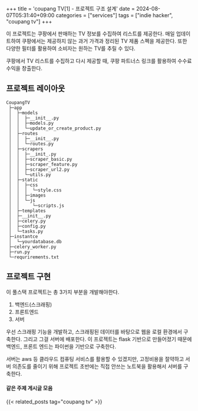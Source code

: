 +++
title = 'coupang TV[1] - 프로젝트 구조 설계'
date = 2024-08-07T05:31:40+09:00
categories = ["services"]
tags = ["indie hacker", "coupang tv"]
+++

이 프로젝트는 쿠팡에서 판매하는 TV 정보를 수집하여 리스트를 제공한다. 매일 업데이트하여 쿠팡에서는 제공하지 않는 과거 가격과 정리된 TV 제품 스펙을 제공한다. 또한 다양한 필터를 활용하여 소비자는 원하는 TV를 추릴 수 있다.

<!--more-->

쿠팡에서 TV 리스트를 수집하고 다시 제공할 때, 쿠팡 파트너스 링크를 활용하여 수수료 수익을 창출한다.

## 프로젝트 레이아웃

```code
CoupangTV
 ├─app
 │  ├─models
 │  │  ├─__init__.py
 │  │  ├─models.py
 │  │  └─update_or_create_product.py
 │  ├─routes
 │  │  ├─__init__.py
 │  │  └─routes.py
 │  ├─scrapers
 │  │  ├─__init_.py
 │  │  ├─scraper_basic.py
 │  │  ├─scraper_feature.py
 │  │  ├─scraper_url2.py
 │  │  └─utils.py
 │  ├─static
 │  │  ├─css
 │  │  │  └─style.css
 │  │  ├─images
 │  │  └─js
 │  │     └─scripts.js
 │  ├─templates
 │  ├─__init__.py
 │  ├─celery.py
 │  ├─config.py
 │  └─tasks.py
 ├─instantce
 │  └─yourdatabase.db
 ├─celery_worker.py
 ├─run.py
 └─requrirements.txt
```

## 프로젝트 구현

이 풀스택 프로젝트는 총 3가지 부분을 개발해야한다.

1. 백엔드(스크래핑)
2. 프론트엔드
3. 서버

우선 스크래핑 기능을 개발하고, 스크래핑된 데이터를 바탕으로 웹을 로컬 환경에서 구축한다. 그리고 그걸 서버에 배포한다.
이 프로젝트는 flask 기반으로 만들어졌기 때문에 백엔드, 프론트 엔드는 파이썬을 기반으로 구축한다.

서버는 aws 등 클라우드 컴퓨팅 서비스를 활용할 수 있겠지만, 고정비용을 절약하고 서버 의존도를 줄이기 위해 프로젝트 초반에는 직접 안쓰는 노트북을 활용해서 서버를 구축한다.

#### 같은 주제 게시글 모음

{{< related_posts tag="coupang tv" >}}
